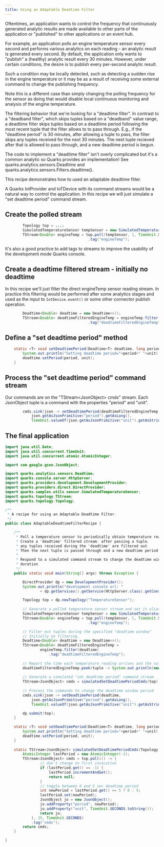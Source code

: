 ```yaml
---
title: Using an Adaptable Deadtime Filter
---
```


Oftentimes, an application wants to control the frequency that continuously generated analytic results are made available to other parts of the application or "published" to other applications or an event hub.

For example, an application polls an engine temperature sensor every second and performs various analytics on each reading - an analytic result is generated every second.  By default, the application only wants to "publish" a (healthy) analytic result every 30 minutes.  However, under certain conditions, the desire is to publish every per-second analytic result.

Such a condition may be locally detected, such as detecting a sudden rise in the engine temperature or it may be as a result of receiving some external command to change the publishing frequency.

Note this is a different case than simply changing the polling frequency for the sensor as doing that would disable local continuous monitoring and analysis of the engine temperature.

The filtering behavior that we're looking for a "deadtime filter".  In contrast to a "deadband filter", which skips tuples based on a "deadband" value range, a deadtime filter skips tuples based on a deadtime period following the most recent tuple that the filter allows to to pass through.  E.g., if the "deadtime period" is 30 minutes, after allowing a tuple to pass, the filter skips any tuples received for the next 30 minutes.  The next tuple recieved after that is allowed to pass through, and a new deadtime period is begun.

The code to implement a "deadtime filter" isn't overly complicated but it's a common analytic so Quarks provides an implementation!  See quarks.analytics.sensors.Deadtime and quarks.analytics.sensors.Filters.deadtime().

This recipe demonstrates how to used an adaptable deadtime filter.

A Quarks IotProvider and IoTDevice with its command streams would be a natural way to control the application.  In this recipe we will just simulate a "set deadtime period" command stream.

## Create the polled stream

```java
        Topology top = ...;
        SimulatedTemperatureSensor tempSensor = new SimulatedTemperatureSensor();
        TStream<Double> engineTemp = top.poll(tempSensor, 1, TimeUnit.SECONDS)
                                      .tag("engineTemp");
```

It's also a good practice to add tags to streams to improve the usability of the development mode Quarks console.

## Create a deadtime filtered stream - initially no deadtime

In this recipe we'll just filter the direct engineTemp sensor reading stream.  In practice this filtering would be performed after some analytics stages and used as the input to ``IotDevice.event()`` or some other connector publish operation.

```java
        Deadtime<Double> deadtime = new Deadtime<>();
        TStream<Double> deadtimeFilteredEngineTemp = engineTemp.filter(deadtime)
                                      .tag("deadtimeFilteredEngineTemp");
```

## Define a "set deadtime period" method

```java
    static <T> void setDeadtimePeriod(Deadtime<T> deadtime, long period, TimeUnit unit) {
        System.out.println("Setting deadtime period="+period+" "+unit);
        deadtime.setPeriod(period, unit);
    }
```

## Process the "set deadtime period" command stream

Our commands are on the "TStream&lt;JsonObject&gt; cmds" stream.  Each JsonObject tuple is a command with the properties "period" and "unit".

```java
        cmds.sink(json -> setDeadtimePeriod(deadtimeFilteredEngineTemp,
            json.getAsJsonPrimitive("period").getAsLong(),
            TimeUnit.valueOf(json.getAsJsonPrimitive("unit").getAsString())));
```

## The final application

```java
import java.util.Date;
import java.util.concurrent.TimeUnit;
import java.util.concurrent.atomic.AtomicInteger;

import com.google.gson.JsonObject;

import quarks.analytics.sensors.Deadtime;
import quarks.console.server.HttpServer;
import quarks.providers.development.DevelopmentProvider;
import quarks.providers.direct.DirectProvider;
import quarks.samples.utils.sensor.SimulatedTemperatureSensor;
import quarks.topology.TStream;
import quarks.topology.Topology;

/**
 * A recipe for using an Adaptable Deadtime Filter.
 */
public class AdaptableDeadtimeFilterRecipe {

    /**
     * Poll a temperature sensor to periodically obtain temperature readings.
     * Create a "deadtime" filtered stream: after passing a tuple,
     * any tuples received during the "deadtime" are filtered out.
     * Then the next tuple is passed through and a new deadtime period begun.
     * 
     * Respond to a simulated command stream to change the deadtime window
     * duration.
     */
    public static void main(String[] args) throws Exception {

        DirectProvider dp = new DevelopmentProvider();
        System.out.println("development console url: "
                + dp.getServices().getService(HttpServer.class).getConsoleUrl());

        Topology top = dp.newTopology("TemperatureSensor");
        
        // Generate a polled temperature sensor stream and set it alias
        SimulatedTemperatureSensor tempSensor = new SimulatedTemperatureSensor();
        TStream<Double> engineTemp = top.poll(tempSensor, 1, TimeUnit.SECONDS)
                                      .tag("engineTemp");

        // Filter out tuples during the specified "deadtime window"
        // Initially no filtering.
        Deadtime<Double> deadtime = new Deadtime<>();
        TStream<Double> deadtimeFilteredEngineTemp =
                engineTemp.filter(deadtime)
                    .tag("deadtimeFilteredEngineTemp");
        
        // Report the time each temperature reading arrives and the value
        deadtimeFilteredEngineTemp.peek(tuple -> System.out.println(new Date() + " temp=" + tuple));
        
        // Generate a simulated "set deadtime period" command stream
        TStream<JsonObject> cmds = simulatedSetDeadtimePeriodCmds(top);
        
        // Process the commands to change the deadtime window period
        cmds.sink(json -> setDeadtimePeriod(deadtime,
            json.getAsJsonPrimitive("period").getAsLong(),
            TimeUnit.valueOf(json.getAsJsonPrimitive("unit").getAsString())));

        dp.submit(top);
    }
    
    static <T> void setDeadtimePeriod(Deadtime<T> deadtime, long period, TimeUnit unit) {
        System.out.println("Setting deadtime period="+period+" "+unit);
        deadtime.setPeriod(period, unit);
    }
    
    static TStream<JsonObject> simulatedSetDeadtimePeriodCmds(Topology top) {
        AtomicInteger lastPeriod = new AtomicInteger(-1);
        TStream<JsonObject> cmds = top.poll(() -> {
                // don't change on first invocation
                if (lastPeriod.get() == -1) {
                    lastPeriod.incrementAndGet();
                    return null;
                }
                // toggle between 0 and 5 sec deadtime period
                int newPeriod = lastPeriod.get() == 5 ? 0 : 5;
                lastPeriod.set(newPeriod);
                JsonObject jo = new JsonObject();
                jo.addProperty("period", newPeriod);
                jo.addProperty("unit", TimeUnit.SECONDS.toString());
                return jo;
            }, 15, TimeUnit.SECONDS)
            .tag("cmds");
        return cmds;
    }

}

```
